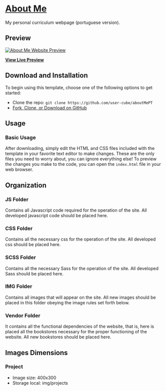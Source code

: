 # [About Me](https://user-cube.github.io/aboutMePT/)
My personal curriculum webpage (portuguese version).

## Preview

[![About Me Website Preview](https://image.ibb.co/geR4v0/aboutmept.png)](https://user-cube.github.io/aboutMePT/)

**[View Live Preview](https://user-cube.github.io/aboutMePT/)**

## Download and Installation

To begin using this template, choose one of the following options to get started:
* Clone the repo: `git clone https://github.com/user-cube/aboutMePT`
* [Fork, Clone, or Download on GitHub](https://github.com/user-cube/aboutMePT)

## Usage

### Basic Usage

After downloading, simply edit the HTML and CSS files included with the template in your favorite text editor to make changes. These are the only files you need to worry about, you can ignore everything else! To preview the changes you make to the code, you can open the `index.html` file in your web browser.

## Organization

### JS Folder
Contains all Javascript code required for the operation of the site.
All developed javascript code should be placed here.

### CSS Folder
Contains all the necessary css for the operation of the site.
All developed css should be placed here.

### SCSS Folder
Contains all the necessary Sass for the operation of the site.
All developed Sass should be placed here.

### IMG Folder
Contains all images that will appear on the site.
All new images should be placed in this folder obeying the image rules set forth below.

### Vendor Folder
It contains all the functional dependencies of the website, that is, here is placed all the bookstores necessary for the proper functioning of the website.
All new bookstores should be placed here.

## Images Dimensions

### Project

* Image size: 400x300
* Storage local: img/projects
